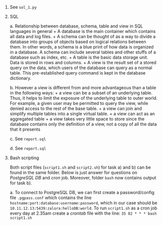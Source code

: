 1. See `sol_1.py`

2. SQL
	
	a. Relationship between database, schema, table and view in SQL	languages in general
		+ A database is  the main container which contains all data and log files.
		+ A schema can be thought of as a way to divide a database into groups of objects based on logical relations between 			them. In other words, a schema is a blue print of how data is organized in a database. 
			A schema can include several tables and other stuffs of a database such as index, etc.
		+ A table is the basic data storage unit. Data is stored in rows and columns.
		+ A view is the result set of a stored query on the data,  which users of the database can query as a normal table. 			This pre-established query command is kept in the database dictionary.
	
	b. However a view is different from and more advantageous than a table in the following ways:
		+ a view can be a subset of an underlying table. Thus, it helps to limit the exposure of the underlying table to 					outer world. For example,  a given user may be permitted to query the view, while denied access to the rest of the 			base table.
		+ a view can join and simplify multiple tables into a single virtual table.
		+ a view can act as an aggregated table
		+ a view takes very little space to store since the database contains only the definition of a view, not a copy of 				all the data that it presents

	c. See `report.sql`
	
	d. See `report.sql`
3.  Bash scripting

	Both script files (`script1.sh` and `script2.sh`) for task a) and b) can be found in the same folder. Below is just 		answer for questions on _PostgreSQL DB_ and _cron_ job. Moreover, folder `bash` now contains output for task b).

	a. 	To connect to PostgreSQL DB, we can first create a password/config file `.pgpass.conf` which contains the line 				`hostname:port:database:username:password`, which in our case should be `10.11.12.13:5439:zalora:helloDB:world`.
			To run `script1.sh` as a cron job every day at 2.35am create a _crontab_ file with the line: `35 02 * * * bash 					script1.sh`




